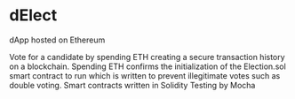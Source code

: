 # dElect
dApp hosted on Ethereum 

Vote for a candidate by spending ETH creating a secure transaction history on a blockchain.
Spending ETH confirms the initialization of the Election.sol smart contract to run which is written to prevent illegitimate votes
such as double voting.
Smart contracts written in Solidity
Testing by Mocha
